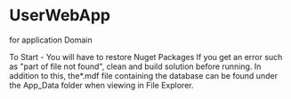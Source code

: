 # UserWebApp
for application Domain

To Start -
You will have to restore Nuget Packages
If you get an error such as "part of file not found", clean and build solution before running. 
In addition to this, the*.mdf file containing the database can be found under the App_Data folder when viewing in File Explorer.
